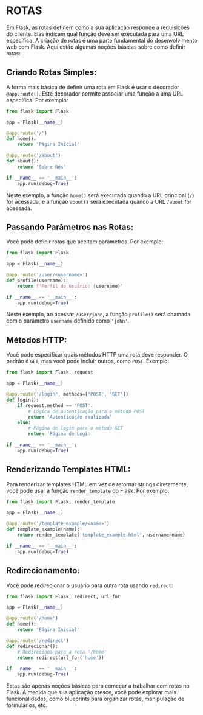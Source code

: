 # ROTAS
Em Flask, as rotas definem como a sua aplicação responde a requisições do cliente. Elas indicam qual função deve ser executada para uma URL específica. A criação de rotas é uma parte fundamental do desenvolvimento web com Flask. Aqui estão algumas noções básicas sobre como definir rotas:

## Criando Rotas Simples:
A forma mais básica de definir uma rota em Flask é usar o decorador `@app.route()`. Este decorador permite associar uma função a uma URL específica. Por exemplo:

```python
from flask import Flask

app = Flask(__name__)

@app.route('/')
def home():
    return 'Página Inicial'

@app.route('/about')
def about():
    return 'Sobre Nós'

if __name__ == '__main__':
    app.run(debug=True)
```

Neste exemplo, a função `home()` será executada quando a URL principal (`/`) for acessada, e a função `about()` será executada quando a URL `/about` for acessada.

## Passando Parâmetros nas Rotas:
Você pode definir rotas que aceitam parâmetros. Por exemplo:

```python
from flask import Flask

app = Flask(__name__)

@app.route('/user/<username>')
def profile(username):
    return f'Perfil do usuário: {username}'

if __name__ == '__main__':
    app.run(debug=True)
```

Neste exemplo, ao acessar `/user/john`, a função `profile()` será chamada com o parâmetro `username` definido como `'john'`.

## Métodos HTTP:
Você pode especificar quais métodos HTTP uma rota deve responder. O padrão é `GET`, mas você pode incluir outros, como `POST`. Exemplo:

```python
from flask import Flask, request

app = Flask(__name__)

@app.route('/login', methods=['POST', 'GET'])
def login():
    if request.method == 'POST':
        # Lógica de autenticação para o método POST
        return 'Autenticação realizada'
    else:
        # Página de login para o método GET
        return 'Página de Login'

if __name__ == '__main__':
    app.run(debug=True)
```

## Renderizando Templates HTML:
Para renderizar templates HTML em vez de retornar strings diretamente, você pode usar a função `render_template` do Flask. Por exemplo:

```python
from flask import Flask, render_template

app = Flask(__name__)

@app.route('/template_example/<name>')
def template_example(name):
    return render_template('template_example.html', username=name)

if __name__ == '__main__':
    app.run(debug=True)
```

## Redirecionamento:
Você pode redirecionar o usuário para outra rota usando `redirect`:

```python
from flask import Flask, redirect, url_for

app = Flask(__name__)

@app.route('/home')
def home():
    return 'Página Inicial'

@app.route('/redirect')
def redirecionar():
    # Redireciona para a rota '/home'
    return redirect(url_for('home'))

if __name__ == '__main__':
    app.run(debug=True)
```

Estas são apenas noções básicas para começar a trabalhar com rotas no Flask. À medida que sua aplicação cresce, você pode explorar mais funcionalidades, como blueprints para organizar rotas, manipulação de formulários, etc.